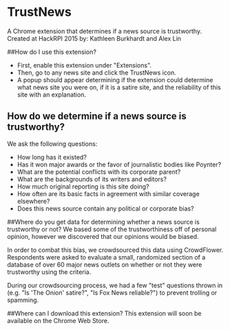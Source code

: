 # TrustNews
A Chrome extension that determines if a news source is trustworthy.
Created at HackRPI 2015 by: Kathleen Burkhardt and Alex Lin

##How do I use this extension?
* First, enable this extension under "Extensions".
* Then, go to any news site and click the TrustNews icon.
* A popup should appear determining if the extension could determine what news site you were on, if it is a satire site, and the reliability of this site with an explanation.

## How do we determine if a news source is trustworthy?
We ask the following questions:
* How long has it existed?
* Has it won major awards or the favor of journalistic bodies like Poynter?
* What are the potential conflicts with its corporate parent?
* What are the backgrounds of its writers and editors?
* How much original reporting is this site doing?
* How often are its basic facts in agreement with similar coverage elsewhere?
* Does this news source contain any political or corporate bias?

##Where do you get data for determining whether a news source is trustworthy or not?
We based some of the trustworthiness off of personal opinion, however we discovered that our opinions would be biased.

In order to combat this bias, we crowdsourced this data using CrowdFlower. Respondents were asked to evaluate a small, randomized section of a database of over 60 major news outlets on whether or not they were trustworthy using the criteria.

During our crowdsourcing process, we had a few "test" questions thrown in (e.g. "Is 'The Onion' satire?", "Is Fox News reliable?") to prevent trolling or spamming.

##Where can I download this extension?
This extension will soon be available on the Chrome Web Store.
